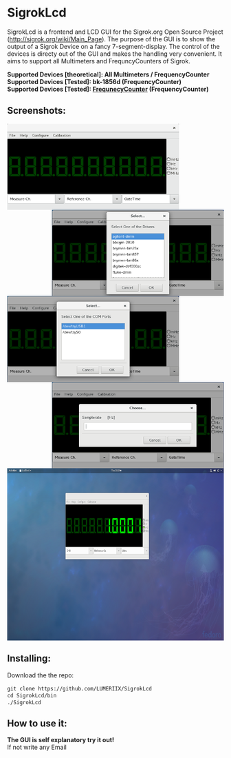 # SigrokLcd

SigrokLcd is a frontend and LCD GUI for the Sigrok.org Open Source Project (http://sigrok.org/wiki/Main_Page).
The purpose of the GUI is to show the output of a Sigrok Device on a fancy 7-segment-display. 
The control of the devices is directy out of the GUI and makes the handling very convenient.
It aims to support all Multimeters and FrequncyCounters of Sigrok.

**Supported Devices [theoretical]: All Multimeters / FrequencyCounter<br>
Supported Devices [Tested]: bk-1856d (FrequencyCounter)<br>
Supported Devices [Tested]: [FrequnecyCounter](https://github.com/LUMERIIX/FrequencyCounter) (FrequencyCounter)** <br>
## Screenshots:<br>
<img align="left" width="400" height="200" src="https://github.com/LUMERIIX/SigrokLcd/blob/master/Screenshots/Lcd_Off.png">
<img align="right" width="400" height="200" src="https://github.com/LUMERIIX/SigrokLcd/blob/master/Screenshots/Lcd_Driver.png"> <br><br>
<img align="left" width="400" height="200" src="https://github.com/LUMERIIX/SigrokLcd/blob/master/Screenshots/Lcd_COM.png"><img align="right" width="400" height="200" src="https://github.com/LUMERIIX/SigrokLcd/blob/master/Screenshots/Lcd_samplerate.png"> <br><br>
<img align="center" width="800" height="400" src="https://github.com/LUMERIIX/SigrokLcd/blob/master/Screenshots/Lcd_Measure.png"> <br>

## Installing:<br>
Download the the repo:
```
git clone https://github.com/LUMERIIX/SigrokLcd
cd SigrokLcd/bin
./SigrokLcd
```

## How to use it:
**The GUI is self explanatory try it out!** <br>
If not write any Email 
